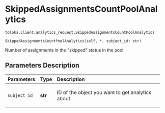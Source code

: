 # SkippedAssignmentsCountPoolAnalytics
`toloka.client.analytics_request.SkippedAssignmentsCountPoolAnalytics`

```
SkippedAssignmentsCountPoolAnalytics(self, *, subject_id: str)
```

Number of assignments in the "skipped" status in the pool

## Parameters Description

| Parameters | Type | Description |
| :----------| :----| :-----------|
`subject_id`|**str**|<p>ID of the object you want to get analytics about.</p>

